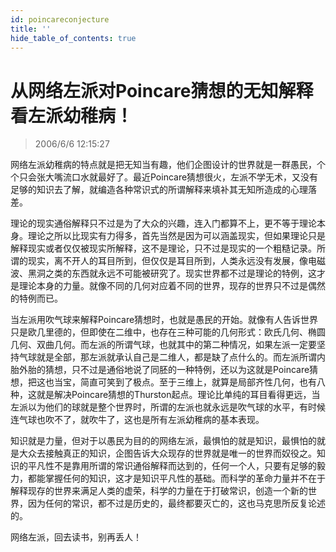 ```yaml
---
id: poincareconjecture
title: ''
hide_table_of_contents: true
---
```


# 从网络左派对Poincare猜想的无知解释看左派幼稚病！

> 2006/6/6 12:15:27

网络左派幼稚病的特点就是把无知当有趣，他们企图设计的世界就是一群愚民，个个只会张大嘴流口水就最好了。最近Poincare猜想很火，左派不学无术，又没有足够的知识去了解，就编造各种常识式的所谓解释来填补其无知所造成的心理落差。
 
理论的现实通俗解释只不过是为了大众的兴趣，连入门都算不上，更不等于理论本身。理论之所以比现实有力得多，首先当然是因为可以涵盖现实，但如果理论只是解释现实或者仅仅被现实所解释，这不是理论，只不过是现实的一个粗糙记录。所谓的现实，离不开人的耳目所到，但仅仅是耳目所到，人类永远没有发展，像电磁波、黑洞之类的东西就永远不可能被研究了。现实世界都不过是理论的特例，这才是理论本身的力量。就像不同的几何对应着不同的世界，现存的世界只不过是偶然的特例而已。
 
当左派用吹气球来解释Poincare猜想时，也就是愚民的开始。就像有人告诉世界只是欧几里德的，但即使在二维中，也存在三种可能的几何形式：欧氏几何、椭圆几何、双曲几何。而左派的所谓气球，也就其中的第二种情况，如果左派一定要坚持气球就是全部，那左派就承认自己是二维人，都是缺了点什么的。而左派所谓内胎外胎的猜想，只不过是通俗地说了同胚的一种特例，还以为这就是Poincare猜想，把这也当宝，简直可笑到了极点。至于三维上，就算是局部齐性几何，也有八种，这就是解决Poincare猜想的Thurston起点。理论比单纯的耳目看得更远，当左派以为他们的球就是整个世界时，所谓的左派也就永远是吹气球的水平，有时候连气球也吹不了，就吹牛了，这也是所有左派幼稚病的基本表现。
 
知识就是力量，但对于以愚民为目的的网络左派，最惧怕的就是知识，最惧怕的就是大众去接触真正的知识，企图告诉大众现存的世界就是唯一的世界而奴役之。知识的平凡性不是靠用所谓的常识通俗解释而达到的，任何一个人，只要有足够的毅力，都能掌握任何的知识，这才是知识平凡性的基础。而科学的革命力量并不在于解释现存的世界来满足人类的虚荣，科学的力量在于打破常识，创造一个新的世界，因为任何的常识，都不过是历史的，最终都要灭亡的，这也马克思所反复论述的。
 
网络左派，回去读书，别再丢人！